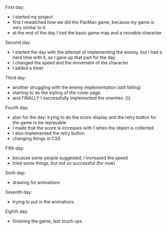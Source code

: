 First day: 
- I started my project
- first I rewatched how we did the PacMan game, because my game is very similar to it
- at the end of the day I had the basic game map and a movable character

Second day:
- I started the day with the attempt of implementing the enemy, but I had a hard time with it, so I gave up that part for the day
- I changed the speed and the movement of the character
- I added a timer

Third day:
- another struggling with the enemy implementation (still failing)
- starting to do the styling of the cover page
- and FINALLY I successfully implemented the enemies :)))

Fourth day: 
- plan for the day: trying to do the score display and the retry button for the game to be replayable
- I made that the score is increases with 1 when the object is collected
- I also implemented the retry button
- changing things in CSS

Fifth day:
- because some people suggested, I increased the speed
- tried some things, but not so successful (for now)

Sixth day:
- drawing for animations

Seventh day:
- trying to put in the animations

Eighth day: 
- finishing the game, last touch ups
